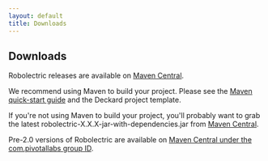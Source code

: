 ```yaml
---
layout: default
title: Downloads
---
```


## Downloads

Robolectric releases are available on [Maven Central](http://search.maven.org/#search%7Cga%7C1%7Cg%3A%22org.robolectric%22).

We recommend using Maven to build your project. Please see the [Maven quick-start guide](maven-quick-start.html) and the Deckard project template.

If you're not using Maven to build your project, you'll probably want to grab the latest
robolectric-X.X.X-jar-with-dependencies.jar from [Maven Central](http://search.maven.org/#search%7Cga%7C1%7Cg%3A%22org.robolectric%22).

Pre-2.0 versions of Robolectric are available on [Maven Central under the com.pivotallabs group ID](http://search.maven.org/#search%7Cgav%7C1%7Cg%3A%22com.pivotallabs%22%20AND%20a%3A%22robolectric%22).